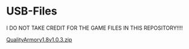 # USB-Files
I DO NOT TAKE CREDIT FOR THE GAME FILES IN THIS REPOSITORY!!!!


[QualityArmory1.8v1.0.3.zip](https://github.com/Glitched4Life/USB-Files/files/11413097/QualityArmory1.8v1.0.3.zip)


